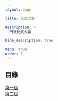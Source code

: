 ```yaml
---
layout: page

title: 比武活動

description: >
  門派比武大會

hide_description: true

menu: true
order: 7
---
```


## 目錄

[第一屆](./1/)  
[第二屆](./2/)  
